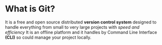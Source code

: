 # What is Git?
It is a free and open source distributed **version control system** designed to handle everything from small to very large projects with *speed and efficiency*
It is an offline platform and it handles by Command Line Interface **(CLI)** so could manage your project locally.

